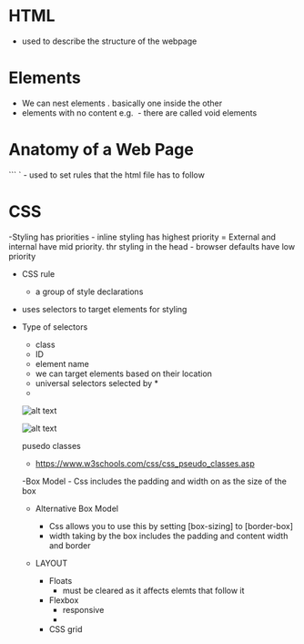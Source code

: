 # HTML

- used to describe the structure of the webpage

# Elements

- We can nest elements . basically one inside the other
- elements with no content e.g. <img /> - there are called void elements

# Anatomy of a Web Page

```<!DocType html> ` - used to set rules that the html file has to follow





# CSS
 
 -Styling has priorities
    - inline styling has highest priority
    = External and internal have mid priority. thr styling in the head 
    - browser defaults have low priority
    
- CSS rule
   - a group of style declarations

- uses selectors to target elements for styling 
- Type of selectors
   - class
   - ID
   - element name
   - we can target elements based on their location
   - universal selectors selected by *
   - 
   ![alt text](image.png)

   ![alt text](image-1.png)

   pusedo classes
   - https://www.w3schools.com/css/css_pseudo_classes.asp



   -Box Model
      - Css includes the padding and width on as the size of the box

   - Alternative Box Model
      - Css allows you to use this by setting [box-sizing] to [border-box]
      - width taking by the box includes the padding and content width and border


   - LAYOUT
      - Floats
         - must be cleared as it affects elemts that follow it 
      - Flexbox
         - responsive 
         - 
      - CSS grid